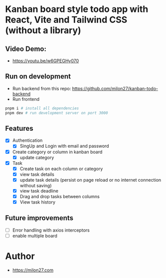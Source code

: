 # Kanban board style todo app with React, Vite and Tailwind CSS (without a library)

## Video Demo:

- https://youtu.be/w6GPEGHy070

## Run on development

- Run backend from this repo: https://github.com/milon27/kanban-todo-backend
- Run frontend

```bash
pnpm i # install all dependencies
pnpm dev # run development server on port 3000
```

## Features

- [x] Authentication
  - [x] SingUp and Login with email and password
- [x] Create category or column in kanban board
  - [x] update category
- [x] Task
  - [x] Create task on each column or category
  - [x] view task details
  - [x] update task details (persist on page reload or no internet connection without saving)
  - [x] view task deadline
  - [x] Drag and drop tasks between columns
  - [x] View task history

## Future improvements

- [ ] Error handling with axios interceptors
- [ ] enable multiple board

# Author

- https://milon27.com
